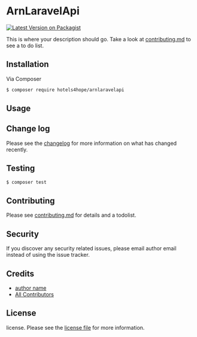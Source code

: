 # ArnLaravelApi

[![Latest Version on Packagist][ico-version]][link-packagist]
<!-- [![Total Downloads][ico-downloads]][link-downloads]
[![Build Status][ico-travis]][link-travis]
[![StyleCI][ico-styleci]][link-styleci] -->

This is where your description should go. Take a look at [contributing.md](contributing.md) to see a to do list.

## Installation

Via Composer

``` bash
$ composer require hotels4hope/arnlaravelapi
```

## Usage

## Change log

Please see the [changelog](changelog.md) for more information on what has changed recently.

## Testing

``` bash
$ composer test
```

## Contributing

Please see [contributing.md](contributing.md) for details and a todolist.

## Security

If you discover any security related issues, please email author email instead of using the issue tracker.

## Credits

- [author name][link-author]
- [All Contributors][link-contributors]

## License

license. Please see the [license file](license.md) for more information.

[ico-version]: https://img.shields.io/packagist/v/hotelsforhope/arnlaravelapi.svg?style=flat-square
[ico-downloads]: https://img.shields.io/packagist/dt/hotelsforhope/arnlaravelapi.svg?style=flat-square
[ico-travis]: https://img.shields.io/travis/hotelsforhope/arnlaravelapi/master.svg?style=flat-square
[ico-styleci]: https://styleci.io/repos/12345678/shield

[link-packagist]: https://packagist.org/packages/hotelsforhope/arnlaravelapi
[link-downloads]: https://packagist.org/packages/hotelsforhope/arnlaravelapi
[link-travis]: https://travis-ci.org/hotelsforhope/arnlaravelapi
[link-styleci]: https://styleci.io/repos/12345678
[link-author]: https://github.com/hotelsforhope
[link-contributors]: ../../contributors
